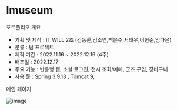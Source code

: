 # Imuseum

포트폴리오 개요
- 기획 및 제작 : IT WILL 2조 (김동환,김소연,백은주,서태우,이현준,임다은)
- 분류 : 팀 프로젝트
- 제작 기간 : 2022.11.16 ~ 2022.12.16 (4주)
- 배포일 : 2022.12.17
- 주요 기능 : 반응형 웹, 소셜 로그인, 전시 조회/예매, 굿즈 구입, 장바구니
- 사용 툴 : Spring 3.9.13 , Tomcat 9, 

메인 페이지

![image](https://user-images.githubusercontent.com/120763174/208218998-246272d0-5fe3-4184-9c28-2f3e82a8cd4a.png)
